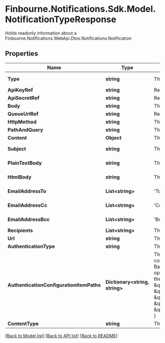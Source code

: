 # Finbourne.Notifications.Sdk.Model.NotificationTypeResponse
Holds readonly information about a Finbourne.Notifications.WebApi.Dtos.Notifications.Notification

## Properties

Name | Type | Description | Notes
------------ | ------------- | ------------- | -------------
**Type** | **string** | The type of delivery mechanism for this notification | [optional] [readonly] 
**ApiKeyRef** | **string** | Reference to API key from Configuration Store | [optional] 
**ApiSecretRef** | **string** | Reference to API secret from Configuration Store | [optional] 
**Body** | **string** | The body of the SMS | [optional] 
**QueueUrlRef** | **string** | Reference to queue url from Configuration Store | [optional] 
**HttpMethod** | **string** | The HTTP method such as GET, POST, etc. to use on the request | [optional] 
**PathAndQuery** | **string** | The url to send the request to. | [optional] 
**Content** | **Object** | The content of the request | [optional] 
**Subject** | **string** | The subject of the email | [optional] [readonly] 
**PlainTextBody** | **string** | The plain text body of the email | [optional] [readonly] 
**HtmlBody** | **string** | The HTML body of the email (if any) | [optional] [readonly] 
**EmailAddressTo** | **List&lt;string&gt;** | &#39;To&#39; recipients of the email | [optional] [readonly] 
**EmailAddressCc** | **List&lt;string&gt;** | &#39;Cc&#39; recipients of the email | [optional] [readonly] 
**EmailAddressBcc** | **List&lt;string&gt;** | &#39;Bcc&#39; recipients of the email | [optional] [readonly] 
**Recipients** | **List&lt;string&gt;** | The phone numbers to which the SMS will be sent to (E.164 format) | [optional] 
**Url** | **string** | The URL to send the request to | [optional] 
**AuthenticationType** | **string** | The type of authentication to use on the request | [optional] 
**AuthenticationConfigurationItemPaths** | **Dictionary&lt;string, string&gt;** | The paths of the Configuration Store configuration items that contain the authentication configuration. Each  authentication type requires different keys:  - Lusid - None required  - BasicAuth - Requires &#39;Username&#39; and &#39;Password&#39;  - BearerToken - Requires &#39;BearerToken&#39; and optionally &#39;BearerScheme&#39;                e.g. the following would be valid assuming that the config is present in the configuration store at the  specified paths:                    \&quot;authenticationType\&quot;: \&quot;BasicAuth\&quot;,      \&quot;authenticationConfigurationItemPaths\&quot;: {          \&quot;Username\&quot;: \&quot;config://personal/myUserId/WebhookConfigurations/ExampleService/AdminUser\&quot;,          \&quot;Password\&quot;: \&quot;config://personal/myUserId/WebhookConfigurations/ExampleService/AdminPassword\&quot;      } | [optional] 
**ContentType** | **string** | The type of the content e.g. Json | [optional] 

[[Back to Model list]](../README.md#documentation-for-models) [[Back to API list]](../README.md#documentation-for-api-endpoints) [[Back to README]](../README.md)

